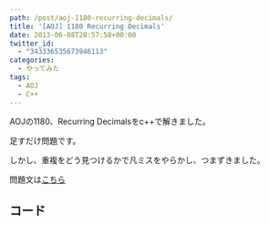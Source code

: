 ```yaml
---
path: /post/aoj-1180-recurring-decimals/
title: '[AOJ] 1180 Recurring Decimals'
date: 2013-06-08T20:57:58+00:00
twitter_id:
  - "343336535673946113"
categories:
  - やってみた
tags:
  - AOJ
  - C++
---
```

AOJの1180、Recurring Decimalsをc++で解きました。

足すだけ問題です。
  
しかし、重複をどう見つけるかで凡ミスをやらかし、つまずきました。

問題文は[こちら](http://judge.u-aizu.ac.jp/onlinejudge/description.jsp?id=1180&lang=jp)

<!--more-->

コード
----------------------------------------

<div style="font-size:0px;height:0px;line-height:0px;margin:0;padding:0;clear:both">
</div>
